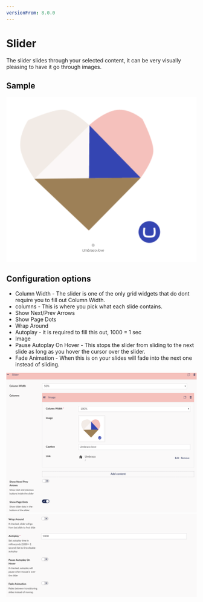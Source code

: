 ```yaml
---
versionFrom: 8.0.0
---
```


# Slider

The slider slides through your selected content, it can be very visually pleasing to have it go through images.

## Sample

![Slider Frontend](images/Slider-frontend.png)

## Configuration options

- Column Width - The slider is one of the only grid widgets that do dont require you to fill out Column Width.
- columns - This is where you pick what each slide contains.
- Show Next/Prev Arrows
- Show Page Dots
- Wrap Around
- Autoplay - it is required to fill this out, 1000 = 1 sec
- Image
- Pause Autoplay On Hover - This stops the slider from sliding to the next slide as long as you hover the cursor over the slider.
- Fade Animation - When this is on your slides will fade into the next one instead of sliding.

![Slider Backoffice](images/Slider-backoffice1.png)![Slider Backoffice](images/Slider-backoffice2.png)
